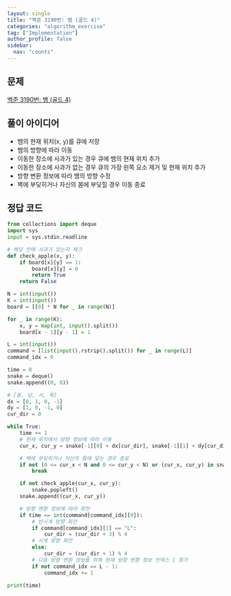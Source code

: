```yaml
---
layout: single
title: "백준 3190번: 뱀 (골드 4)"
categories: "algorithm_exercise"
tag: ["Implementation"]
author_profile: false
sidebar:
  nav: "counts"
---
```


## 문제

[백준 3190번: 뱀 (골드 4)](https://www.acmicpc.net/problem/3190)

## 풀이 아이디어

- 뱀의 현재 위치(x, y)를 큐에 저장
- 뱀의 방향에 따라 이동
- 이동한 장소에 사과가 있는 경우 큐에 뱀의 현재 위치 추가
- 이동한 장소에 사과가 없는 경우 큐의 가장 왼쪽 요소 제거 및 현재 위치 추가
- 방향 변환 정보에 따라 뱀의 방향 수정
- 벽에 부딪히거나 자신의 몸에 부딪힐 경우 이동 종료

## 정답 코드

```python
from collections import deque
import sys
input = sys.stdin.readline

# 해당 칸에 사과가 있는지 체크
def check_apple(x, y):
    if board[x][y] == 1:
        board[x][y] = 0
        return True
    return False

N = int(input())
K = int(input())
board = [[0] * N for _ in range(N)]

for _ in range(K):
    x, y = map(int, input().split())
    board[x - 1][y - 1] = 1

L = int(input())
command = [list(input().rstrip().split()) for _ in range(L)]
command_idx = 0

time = 0
snake = deque()
snake.append((0, 0))

# [동, 남, 서, 북]
dx = [0, 1, 0, -1]
dy = [1, 0, -1, 0]
cur_dir = 0

while True:
    time += 1
    # 현재 위치에서 방향 정보에 따라 이동
    cur_x, cur_y = snake[-1][0] + dx[cur_dir], snake[-1][1] + dy[cur_dir]

    # 벽에 부딪히거나 자신의 몸에 닿는 경우 종료
    if not (0 <= cur_x < N and 0 <= cur_y < N) or (cur_x, cur_y) in snake:
        break

    if not check_apple(cur_x, cur_y):
        snake.popleft()
    snake.append((cur_x, cur_y))

    # 방향 변환 정보에 따라 회전
    if time == int(command[command_idx][0]):
        # 반시계 방향 회전
        if command[command_idx][1] == "L":
            cur_dir = (cur_dir + 3) % 4
        # 시계 방향 회전
        else:
            cur_dir = (cur_dir + 1) % 4
        # 다음 방향 변환 정보를 위해 현재 방향 변환 정보 인덱스 1 증가
        if not command_idx == L - 1:
            command_idx += 1

print(time)
```
